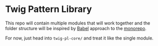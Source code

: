 # Twig Pattern Library

This repo will contain multiple modules that will work together and the folder structure will be inspired by [Babel](https://github.com/babel/babel/tree/master/packages) approach to the [monorepo](https://github.com/babel/babel/blob/master/doc/design/monorepo.md).

For now, just head into `twig-pl-core/` and treat it like the single module.
